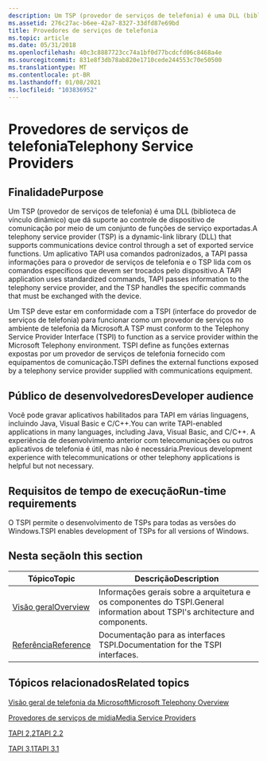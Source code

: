 ```yaml
---
description: Um TSP (provedor de serviços de telefonia) é uma DLL (biblioteca de vínculo dinâmico) que dá suporte ao controle de dispositivo de comunicação por meio de um conjunto de funções de serviço exportadas.
ms.assetid: 276c27ac-b6ee-42a7-8327-33dfd87e69bd
title: Provedores de serviços de telefonia
ms.topic: article
ms.date: 05/31/2018
ms.openlocfilehash: 40c3c8887723cc74a1bf0d77bcdcfd06c8468a4e
ms.sourcegitcommit: 831e8f3db78ab820e1710cede244553c70e50500
ms.translationtype: MT
ms.contentlocale: pt-BR
ms.lasthandoff: 01/08/2021
ms.locfileid: "103836952"
---
```

# <a name="telephony-service-providers"></a><span data-ttu-id="426ff-103">Provedores de serviços de telefonia</span><span class="sxs-lookup"><span data-stu-id="426ff-103">Telephony Service Providers</span></span>

## <a name="purpose"></a><span data-ttu-id="426ff-104">Finalidade</span><span class="sxs-lookup"><span data-stu-id="426ff-104">Purpose</span></span>

<span data-ttu-id="426ff-105">Um TSP (provedor de serviços de telefonia) é uma DLL (biblioteca de vínculo dinâmico) que dá suporte ao controle de dispositivo de comunicação por meio de um conjunto de funções de serviço exportadas.</span><span class="sxs-lookup"><span data-stu-id="426ff-105">A telephony service provider (TSP) is a dynamic-link library (DLL) that supports communications device control through a set of exported service functions.</span></span> <span data-ttu-id="426ff-106">Um aplicativo TAPI usa comandos padronizados, a TAPI passa informações para o provedor de serviços de telefonia e o TSP lida com os comandos específicos que devem ser trocados pelo dispositivo.</span><span class="sxs-lookup"><span data-stu-id="426ff-106">A TAPI application uses standardized commands, TAPI passes information to the telephony service provider, and the TSP handles the specific commands that must be exchanged with the device.</span></span>

<span data-ttu-id="426ff-107">Um TSP deve estar em conformidade com a TSPI (interface do provedor de serviços de telefonia) para funcionar como um provedor de serviços no ambiente de telefonia da Microsoft.</span><span class="sxs-lookup"><span data-stu-id="426ff-107">A TSP must conform to the Telephony Service Provider Interface (TSPI) to function as a service provider within the Microsoft Telephony environment.</span></span> <span data-ttu-id="426ff-108">TSPI define as funções externas expostas por um provedor de serviços de telefonia fornecido com equipamentos de comunicação.</span><span class="sxs-lookup"><span data-stu-id="426ff-108">TSPI defines the external functions exposed by a telephony service provider supplied with communications equipment.</span></span>

## <a name="developer-audience"></a><span data-ttu-id="426ff-109">Público de desenvolvedores</span><span class="sxs-lookup"><span data-stu-id="426ff-109">Developer audience</span></span>

<span data-ttu-id="426ff-110">Você pode gravar aplicativos habilitados para TAPI em várias linguagens, incluindo Java, Visual Basic e C/C++.</span><span class="sxs-lookup"><span data-stu-id="426ff-110">You can write TAPI-enabled applications in many languages, including Java, Visual Basic, and C/C++.</span></span> <span data-ttu-id="426ff-111">A experiência de desenvolvimento anterior com telecomunicações ou outros aplicativos de telefonia é útil, mas não é necessária.</span><span class="sxs-lookup"><span data-stu-id="426ff-111">Previous development experience with telecommunications or other telephony applications is helpful but not necessary.</span></span>

## <a name="run-time-requirements"></a><span data-ttu-id="426ff-112">Requisitos de tempo de execução</span><span class="sxs-lookup"><span data-stu-id="426ff-112">Run-time requirements</span></span>

<span data-ttu-id="426ff-113">O TSPI permite o desenvolvimento de TSPs para todas as versões do Windows.</span><span class="sxs-lookup"><span data-stu-id="426ff-113">TSPI enables development of TSPs for all versions of Windows.</span></span>

## <a name="in-this-section"></a><span data-ttu-id="426ff-114">Nesta seção</span><span class="sxs-lookup"><span data-stu-id="426ff-114">In this section</span></span>



| <span data-ttu-id="426ff-115">Tópico</span><span class="sxs-lookup"><span data-stu-id="426ff-115">Topic</span></span>                                                                | <span data-ttu-id="426ff-116">Descrição</span><span class="sxs-lookup"><span data-stu-id="426ff-116">Description</span></span>                                                              |
|----------------------------------------------------------------------|--------------------------------------------------------------------------|
| [<span data-ttu-id="426ff-117">Visão geral</span><span class="sxs-lookup"><span data-stu-id="426ff-117">Overview</span></span>](about-the-telephony-service-provider-tsp-.md)<br/> | <span data-ttu-id="426ff-118">Informações gerais sobre a arquitetura e os componentes do TSPI.</span><span class="sxs-lookup"><span data-stu-id="426ff-118">General information about TSPI's architecture and components.</span></span><br/> |
| [<span data-ttu-id="426ff-119">Referência</span><span class="sxs-lookup"><span data-stu-id="426ff-119">Reference</span></span>](tspi-reference.md)<br/>                           | <span data-ttu-id="426ff-120">Documentação para as interfaces TSPI.</span><span class="sxs-lookup"><span data-stu-id="426ff-120">Documentation for the TSPI interfaces.</span></span><br/>                        |



 

## <a name="related-topics"></a><span data-ttu-id="426ff-121">Tópicos relacionados</span><span class="sxs-lookup"><span data-stu-id="426ff-121">Related topics</span></span>

<dl> <dt>

[<span data-ttu-id="426ff-122">Visão geral de telefonia da Microsoft</span><span class="sxs-lookup"><span data-stu-id="426ff-122">Microsoft Telephony Overview</span></span>](./microsoft-telephony-overview.md)
</dt> <dt>

[<span data-ttu-id="426ff-123">Provedores de serviços de mídia</span><span class="sxs-lookup"><span data-stu-id="426ff-123">Media Service Providers</span></span>](./media-service-providers-start-page.md)
</dt> <dt>

[<span data-ttu-id="426ff-124">TAPI 2,2</span><span class="sxs-lookup"><span data-stu-id="426ff-124">TAPI 2.2</span></span>](./tapi-2-2-start-page.md)
</dt> <dt>

[<span data-ttu-id="426ff-125">TAPI 3,1</span><span class="sxs-lookup"><span data-stu-id="426ff-125">TAPI 3.1</span></span>](./tapi-3-1-start-page.md)
</dt> </dl>

 


